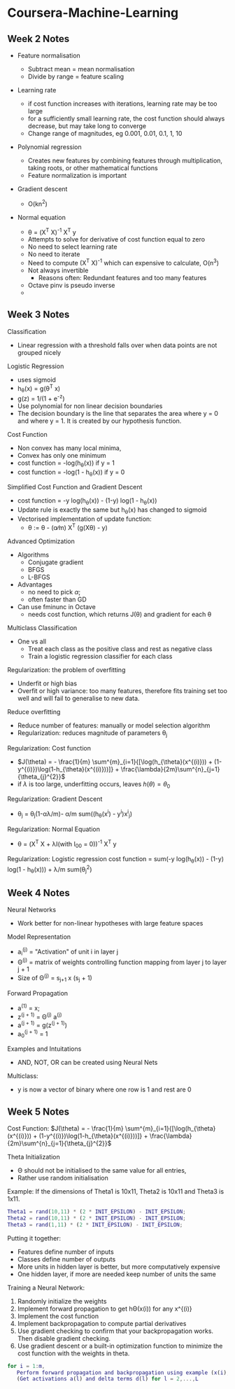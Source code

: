 # Coursera-Machine-Learning

<style TYPE="text/css">
code.has-jax {font: inherit; font-size: 100%; background: inherit; border: inherit;}
</style>
<script type="text/x-mathjax-config">
MathJax.Hub.Config({
    tex2jax: {
        inlineMath: [['$','$'], ['\\(','\\)']],
        skipTags: ['script', 'noscript', 'style', 'textarea', 'pre'] // removed 'code' entry
    }
});
MathJax.Hub.Queue(function() {
    var all = MathJax.Hub.getAllJax(), i;
    for(i = 0; i < all.length; i += 1) {
        all[i].SourceElement().parentNode.className += ' has-jax';
    }
});
</script>
<script type="text/javascript" src="https://cdnjs.cloudflare.com/ajax/libs/mathjax/2.7.4/MathJax.js?config=TeX-AMS_HTML-full"></script>


## Week 2 Notes
* Feature normalisation
  * Subtract mean = mean normalisation
  * Divide by range = feature scaling


* Learning rate
  * if cost function increases with iterations, learning rate may be too large
  * for a sufficiently small learning rate, the cost function should always decrease, but may take long to converge
  * Change range of magnitudes, eg 0.001, 0.01, 0.1, 1, 10

* Polynomial regression
  * Creates new features by combining features through multiplication, taking roots, or other mathematical functions
  * Feature normalization is important

* Gradient descent
  * O(kn<sup>2</sup>)

* Normal equation
  * &theta; = (X<sup>T</sup> X)<sup>-1</sup> X<sup>T</sup> y 
  *  Attempts to solve for derivative of cost function equal to zero
  * No need to select learning rate
  * No need to iterate
  * Need to compute (X<sup>T</sup> X)<sup>-1</sup> which can expensive to calculate, O(n<sup>3</sup>)
  * Not always invertible
    * Reasons often: Redundant features and too many features
  * Octave pinv is pseudo inverse
  * 

## Week 3 Notes

Classification
* Linear regression with a threshold falls over when data points are not grouped nicely
  
Logistic Regression
* uses sigmoid
* h<sub>&theta;</sub>(x) = g(&theta;<sup>T</sup> x)
* g(z) = 1/(1 + e<sup>-z</sup>)
* Use polynomial for non linear decision boundaries
* The decision boundary is the line that separates the area where y = 0 and where y = 1. It is created by our hypothesis function.

Cost Function
* Non convex has many local minima,
* Convex has only one minimum
* cost function = -log(h<sub>&theta;</sub>(x)) if y = 1
* cost function = -log(1 - h<sub>&theta;</sub>(x)) if y = 0

Simplified Cost Function and Gradient Descent
* cost function = -y log(h<sub>&theta;</sub>(x)) - (1-y) log(1 - h<sub>&theta;</sub>(x))
* Update rule is exactly the same but h<sub>&theta;</sub>(x) has changed to sigmoid
* Vectorised implementation of update function:
  * &theta; := &theta; - (&alpha;&frasl;m) X<sup>T</sup> (g(X&theta;) - y)

Advanced Optimization
* Algorithms
  * Conjugate gradient
  * BFGS
  * L-BFGS
* Advantages
  * no need to pick $\alpha$;
  * often faster than GD
* Can use fminunc in Octave
  * needs cost function, which returns J(&theta;) and gradient for each &theta;

Multiclass Classification
* One vs all
  * Treat each class as the positive class and rest as negative class
  * Train a logistic regression classifier for each class

Regularization: the problem of overfitting
* Underfit or high bias
* Overfit or high variance: too many features, therefore fits training set too well and will fail to generalise to new data.

Reduce overfitting
* Reduce number of features: manually or model selection algorithm
* Regularization: reduces magnitude of parameters &theta;<sub>j</sub>

Regularization: Cost function
* $J(\theta) = - \frac{1}{m} \sum^{m}_{i=1}{[\log(h_{\theta}(x^{(i)})) + (1-y^{(i)})\log(1-h_{\theta}(x^{(i)}))]} + \frac{\lambda}{2m}\sum^{n}_{j=1}{\theta_{j}^{2}}$
* if $\lambda$ is too large, underfitting occurs, leaves $h(\theta) = \theta_{0}$
  
Regularization: Gradient Descent
* &theta;<sub>j</sub> = &theta;<sub>j</sub>(1-&alpha;&lambda;/m)- &alpha;/m sum((h<sub>&theta;</sub>(x<sup>i</sup>) - y<sup>i</sup>)x<sup>i</sup><sub>j</sub>)

Regularization: Normal Equation
* &theta; = (X<sup>T</sup> X + &lambda;I(with I<sub>00</sub> = 0))<sup>-1</sup> X<sup>T</sup> y 

Regularization: Logistic regression
cost function = sum(-y log(h<sub>&theta;</sub>(x)) - (1-y) log(1 - h<sub>&theta;</sub>(x))) + &lambda;/m sum(&theta;<sub>j</sub><sup>2</sup>)

## Week 4 Notes
Neural Networks
* Work better for non-linear hypotheses with large feature spaces

Model Representation
* a<sub>i</sub><sup>(j)</sup> = "Activation" of unit i in layer j
* &Theta;<sup>(j)</sup> = matrix of weights controlling function mapping from layer j to layer j + 1
* Size of &Theta;<sup>(j)</sup> = s<sub>j+1</sub> x (s<sub>j</sub> + 1)

Forward Propagation
* a<sup>(1)</sup> = x;
* z<sup>(j + 1)</sup> = &Theta;<sup>(j)</sup> a<sup>(j)</sup>
* a<sup>(j + 1)</sup> = g(z<sup>(j + 1)</sup>)
* a<sub>0</sub><sup>(j + 1)</sup> = 1

Examples and Intuitations
* AND, NOT, OR can be created using Neural Nets 

Multiclass:
* y is now a vector of binary where one row is 1 and rest are 0

## Week 5 Notes
Cost Function:
$J(\theta) = - \frac{1}{m} \sum^{m}_{i=1}{[\log(h_{\theta}(x^{(i)})) + (1-y^{(i)})\log(1-h_{\theta}(x^{(i)}))]} + \frac{\lambda}{2m}\sum^{n}_{j=1}{\theta_{j}^{2}}$

Theta Initialization
* &Theta; should not be initialised to the same value for all entries,
* Rather use random initialisation

Example:
If the dimensions of Theta1 is 10x11, Theta2 is 10x11 and Theta3 is 1x11.
```matlab
Theta1 = rand(10,11) * (2 * INIT_EPSILON) - INIT_EPSILON;
Theta2 = rand(10,11) * (2 * INIT_EPSILON) - INIT_EPSILON;
Theta3 = rand(1,11) * (2 * INIT_EPSILON) - INIT_EPSILON;
```

Putting it together:
* Features define number of inputs
* Classes define number of outputs
* More units in hidden layer is better, but more computatively expensive
* One hidden layer, if more are needed keep number of units the same

Training a Neural Network:
1. Randomly initialize the weights
2. Implement forward propagation to get hΘ(x(i)) for any x^{(i)}
3. Implement the cost function
4. Implement backpropagation to compute partial derivatives
5. Use gradient checking to confirm that your backpropagation works. Then disable gradient checking.
6. Use gradient descent or a built-in optimization function to minimize the cost function with the weights in theta.

```matlab
for i = 1:m,
   Perform forward propagation and backpropagation using example (x(i),y(i))
   (Get activations a(l) and delta terms d(l) for l = 2,...,L
```

